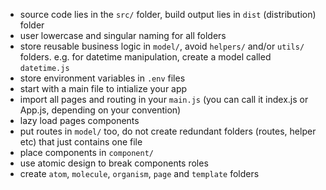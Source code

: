- source code lies in the `src/` folder, build output lies in `dist` (distribution) folder
- user lowercase and singular naming for all folders
- store reusable business logic in `model/`, avoid `helpers/` and/or `utils/` folders. e.g. for datetime manipulation, create a model called `datetime.js`
- store environment variables in `.env` files
- start with a main file to intialize your app
- import all pages and routing in your `main.js` (you can call it index.js or App.js, depending on your convention)
- lazy load pages components
- put routes in `model/` too, do not create redundant folders (routes, helper etc) that just contains one file
- place components in `component/`
- use atomic design to break components roles
- create `atom`, `molecule`, `organism`, `page` and `template` folders
